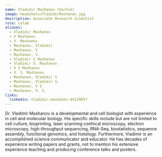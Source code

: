 ```yaml
---
name: Vladimir Mashanov (he/him)
image: headshots/VladimirMashanov.jpg
description: Associate Research Scientist
role: colab
aliases:
  - Vladimir Mashanov
  - V Mashanov
  - V. Mashanov
  - Mashanov, Vladimir
  - Mashanov, V
  - Mashanov, V.
  - Vladimir S Mashanov
  - Vladimir S. Mashanov
  - V S Mashanov
  - V. S. Mashanov
  - Mashanov, Vladimir S
  - Mashanov, Vladimir S.
  - Mashanov, V S
  - Mashanov, V. S.
links:
  linkedin: vladimir-mashanov-44129057
---
```


Dr. Vladimir Mashanov is a developmental and cell biologist with experience in cell and molecular biology. His specific skills include but are not limited to cell culture, bioprinting, laser scanning confocal microscopy, electron microscopy, high-throughput sequencing, RNA-Seq, biostatistics, sequence assembly, functional genomics, and histology. Furthermore, Vladimir is an accomplished science communicator and educator. He has decades of experience writing papers and grants, not to mention his extensive experience teaching and producing conference talks and posters.
